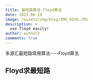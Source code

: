 ```yaml
---
title: 最短路算法-floyd算法
date: 2023-06-19
image: /assets/img/blog/IMG_0256.JPG
description: >
  use floyd easily!
author: author2
comments: true
---
```


多源汇最短路常用算法----Floyd算法

## Floyd求最短路

